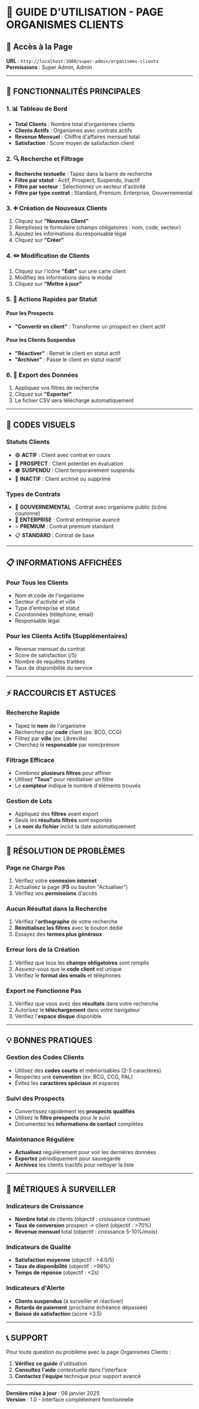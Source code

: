# 🚀 GUIDE D'UTILISATION - PAGE ORGANISMES CLIENTS

## 📍 Accès à la Page
**URL** : `http://localhost:3000/super-admin/organismes-clients`  
**Permissions** : Super Admin, Admin

---

## 🎯 **FONCTIONNALITÉS PRINCIPALES**

### **1. 📊 Tableau de Bord**
- **Total Clients** : Nombre total d'organismes clients
- **Clients Actifs** : Organismes avec contrats actifs
- **Revenue Mensuel** : Chiffre d'affaires mensuel total
- **Satisfaction** : Score moyen de satisfaction client

### **2. 🔍 Recherche et Filtrage**
- **Recherche textuelle** : Tapez dans la barre de recherche
- **Filtre par statut** : Actif, Prospect, Suspendu, Inactif
- **Filtre par secteur** : Sélectionnez un secteur d'activité
- **Filtre par type contrat** : Standard, Premium, Enterprise, Gouvernemental

### **3. ➕ Création de Nouveaux Clients**
1. Cliquez sur **"Nouveau Client"**
2. Remplissez le formulaire (champs obligatoires : nom, code, secteur)
3. Ajoutez les informations du responsable légal
4. Cliquez sur **"Créer"**

### **4. ✏️ Modification de Clients**
1. Cliquez sur l'icône **"Edit"** sur une carte client
2. Modifiez les informations dans le modal
3. Cliquez sur **"Mettre à jour"**

### **5. 🔄 Actions Rapides par Statut**

#### **Pour les Prospects**
- **"Convertir en client"** : Transforme un prospect en client actif

#### **Pour les Clients Suspendus**
- **"Réactiver"** : Remet le client en statut actif
- **"Archiver"** : Passe le client en statut inactif

### **6. 📄 Export des Données**
1. Appliquez vos filtres de recherche
2. Cliquez sur **"Exporter"**
3. Le fichier CSV sera téléchargé automatiquement

---

## 🎨 **CODES VISUELS**

### **Statuts Clients**
- 🟢 **ACTIF** : Client avec contrat en cours
- 🔵 **PROSPECT** : Client potentiel en évaluation  
- 🟠 **SUSPENDU** : Client temporairement suspendu
- 🔴 **INACTIF** : Client archivé ou supprimé

### **Types de Contrats**
- 👑 **GOUVERNEMENTAL** : Contrat avec organisme public (icône couronne)
- 💎 **ENTERPRISE** : Contrat entreprise avancé
- ⭐ **PREMIUM** : Contrat premium standard
- 📋 **STANDARD** : Contrat de base

---

## 📋 **INFORMATIONS AFFICHÉES**

### **Pour Tous les Clients**
- Nom et code de l'organisme
- Secteur d'activité et ville
- Type d'entreprise et statut
- Coordonnées (téléphone, email)
- Responsable légal

### **Pour les Clients Actifs (Supplémentaires)**
- Revenue mensuel du contrat
- Score de satisfaction (/5)
- Nombre de requêtes traitées
- Taux de disponibilité du service

---

## ⚡ **RACCOURCIS ET ASTUCES**

### **Recherche Rapide**
- Tapez le **nom** de l'organisme
- Recherchez par **code** client (ex: BCG, CCG)
- Filtrez par **ville** (ex: Libreville)
- Cherchez le **responsable** par nom/prénom

### **Filtrage Efficace**
- Combinez **plusieurs filtres** pour affiner
- Utilisez **"Tous"** pour réinitialiser un filtre
- Le **compteur** indique le nombre d'éléments trouvés

### **Gestion de Lots**
- Appliquez des **filtres** avant export
- Seuls les **résultats filtrés** sont exportés
- Le **nom du fichier** inclut la date automatiquement

---

## 🚨 **RÉSOLUTION DE PROBLÈMES**

### **Page ne Charge Pas**
1. Vérifiez votre **connexion internet**
2. Actualisez la page (**F5** ou bouton "Actualiser")
3. Vérifiez vos **permissions** d'accès

### **Aucun Résultat dans la Recherche**
1. Vérifiez l'**orthographe** de votre recherche
2. **Réinitialisez les filtres** avec le bouton dédié
3. Essayez des **termes plus généraux**

### **Erreur lors de la Création**
1. Vérifiez que tous les **champs obligatoires** sont remplis
2. Assurez-vous que le **code client** est unique
3. Vérifiez le **format des emails** et téléphones

### **Export ne Fonctionne Pas**
1. Vérifiez que vous avez des **résultats** dans votre recherche
2. Autorisez le **téléchargement** dans votre navigateur
3. Vérifiez l'**espace disque** disponible

---

## 💡 **BONNES PRATIQUES**

### **Gestion des Codes Clients**
- Utilisez des **codes courts** et mémorisables (2-5 caractères)
- Respectez une **convention** (ex: BCG, CCG, PAL)
- Évitez les **caractères spéciaux** et espaces

### **Suivi des Prospects**
- Convertissez rapidement les **prospects qualifiés**
- Utilisez le **filtre prospects** pour le suivi
- Documentez les **informations de contact** complètes

### **Maintenance Régulière**
- **Actualisez** régulièrement pour voir les dernières données
- **Exportez** périodiquement pour sauvegarde
- **Archivez** les clients inactifs pour nettoyer la liste

---

## 🎯 **MÉTRIQUES À SURVEILLER**

### **Indicateurs de Croissance**
- **Nombre total** de clients (objectif : croissance continue)
- **Taux de conversion** prospect → client (objectif : >70%)
- **Revenue mensuel** total (objectif : croissance 5-10%/mois)

### **Indicateurs de Qualité**
- **Satisfaction moyenne** (objectif : >4.0/5)
- **Taux de disponibilité** (objectif : >99%)
- **Temps de réponse** (objectif : <2s)

### **Indicateurs d'Alerte**
- **Clients suspendus** (à surveiller et réactiver)
- **Retards de paiement** (prochaine échéance dépassée)
- **Baisse de satisfaction** (score <3.5)

---

## 📞 **SUPPORT**

Pour toute question ou problème avec la page Organismes Clients :

1. **Vérifiez ce guide** d'utilisation
2. **Consultez l'aide** contextuelle dans l'interface
3. **Contactez l'équipe** technique pour support avancé

---

**Dernière mise à jour** : 06 janvier 2025  
**Version** : 1.0 - Interface complètement fonctionnelle
